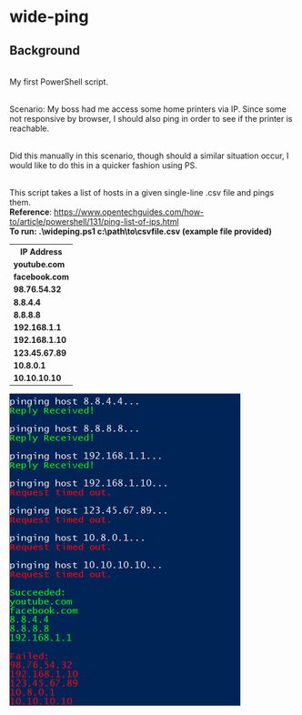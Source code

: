 # wide-ping

## Background

</br> My first PowerShell script. 
 
</br> Scenario: My boss had me access some home printers via IP. Since some not responsive by browser, I should also ping in order to see if the printer is reachable. 

</br> Did this manually in this scenario, though should a similar situation occur, I would
like to do this in a quicker fashion using PS.

</br> This script takes a list of hosts in a given single-line .csv file and pings them.
</br> <b>Reference</b>: https://www.opentechguides.com/how-to/article/powershell/131/ping-list-of-ips.html
</br><b>To run: .\wideping.ps1 c:\path\to\csvfile.csv (example file provided)
 
<p>
 <table style="width:100%">
   <tr>
    <th>IP Address</th>
   </tr>
   <tr>
    <td>youtube.com</th>
   </tr>
   <tr>
    <td>facebook.com</th>
   </tr>
   <tr>
    <td>98.76.54.32</th>
   </tr>
   <tr>
    <td>8.8.4.4</th>
   </tr>
   <tr>
    <td>8.8.8.8</th>
   </tr>
   <tr>
    <td>192.168.1.1</th>
   </tr>
   <tr>
    <td>192.168.1.10</th>
   </tr>
   <tr>
    <td>123.45.67.89</th>
   </tr>
   <tr>
    <td>10.8.0.1</th>
   </tr>
   <tr>
    <td>10.10.10.10</th>
   </tr>

</table>
<img src="https://raw.githubusercontent.com/wmmcguire/wide-ping/master/psdemo.PNG"></img>
</p>
 
 










 

